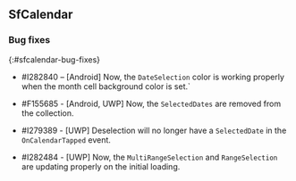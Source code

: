 ## SfCalendar

### Bug fixes
{:#sfcalendar-bug-fixes}

* \#I282840  – [Android] Now, the `DateSelection` color is working properly when the month cell background color is set.`

* \#F155685 - [Android, UWP] Now, the `SelectedDates` are removed from the collection. 

* \#I279389 - [UWP] Deselection will no longer have a `SelectedDate` in the `OnCalendarTapped` event. 

* \#I282484 - [UWP] Now, the `MultiRangeSelection` and `RangeSelection` are updating properly on the initial loading.
